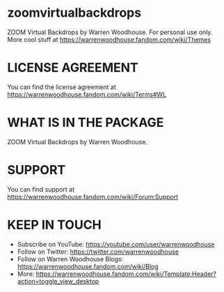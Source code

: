 # zoomvirtualbackdrops
ZOOM Virtual Backdrops by Warren Woodhouse. For personal use only. More cool stuff at https://warrenwoodhouse.fandom.com/wiki/Themes

# LICENSE AGREEMENT
You can find the license agreement at https://warrenwoodhouse.fandom.com/wiki/Terms#WL

# WHAT IS IN THE PACKAGE
ZOOM Virtual Backdrops by Warren Woodhouse.

# SUPPORT
You can find support at https://warrenwoodhouse.fandom.com/wiki/Forum:Support

# KEEP IN TOUCH
* Subscribe on YouTube: https://youtube.com/user/warrenwoodhouse
* Follow on Twitter: https://twitter.com/warrenwoodhouse
* Follow on Warren Woodhouse Blogs: https://warrenwoodhouse.fandom.com/wiki/Blog
* More: https://warrenwoodhouse.fandom.com/wiki/Template:Header?action=toggle_view_desktop
